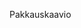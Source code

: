 Pakkauskaavio


<img source="https://github.com/skoskipaa/ot-harjoitustyo/blob/master/dokumentointi/kuvat/pakkauskaavio.png" width=400>
